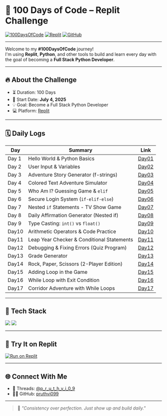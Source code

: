 # 🧠 100 Days of Code – Replit Challenge

[![100DaysOfCode](https://img.shields.io/badge/-100DaysOfCode-black?style=flat-square&logo=python&logoColor=white)](https://www.100daysofcode.com/)
[![Replit](https://img.shields.io/badge/-Replit-667881?style=flat-square&logo=replit&logoColor=white)](https://replit.com/@p_r_u_t_h_v_i_0_9)
[![GitHub](https://img.shields.io/badge/-GitHub-181717?style=flat-square&logo=github&logoColor=white)](https://github.com/pruthvi099)

---

Welcome to my **#100DaysOfCode** journey!  
I'm using **Replit**, **Python**, and other tools to build and learn every day with the goal of becoming a **Full Stack Python Developer**.

---

## 🔥 About the Challenge

* ⏳ Duration: 100 Days  
* 📅 Start Date: **July 4, 2025**  
* 💡 Goal: Become a Full Stack Python Developer  
* 💻 Platform: [Replit](https://replit.com/@p_r_u_t_h_v_i_0_9)

---

## 🗓️ Daily Logs

| Day   | Summary                                      | Link              |
|-------|----------------------------------------------|-------------------| 
| Day 1 | Hello World & Python Basics                  | [Day01](./Day01/) |
| Day 2 | User Input & Variables                       | [Day02](./Day02/) |
| Day 3 | Adventure Story Generator (f-strings)        | [Day03](./Day03/) |
| Day 4 | Colored Text Adventure Simulator             | [Day04](./Day04/) |
| Day 5 | Who Am I? Guessing Game & `elif`             | [Day05](./Day05/) |
| Day 6 | Secure Login System (`if-elif-else`)         | [Day06](./Day06/) |
| Day 7 | Nested `if` Statements - TV Show Game        | [Day07](./Day07/) |
| Day 8 | Daily Affirmation Generator (Nested if)      | [Day08](./Day08/) |
| Day 9 | Type Casting: `int()` vs `float()`           | [Day09](./Day09/) |
| Day10 | Arithmetic Operators & Code Practice         | [Day10](./Day10/) |
| Day11 | Leap Year Checker & Conditional Statements   | [Day11](./Day11/) |
| Day12 | Debugging & Fixing Errors (Quiz Program)     | [Day12](./Day12/) |
| Day13 | Grade Generator                              | [Day13](./Day13/) |
| Day14 | Rock, Paper, Scissors (2-Player Edition)     | [Day14](./Day14/) |
| Day15 | Adding Loop in the Game                      | [Day15](./Day15/) |
| Day16 | While Loop with Exit Condition               | [Day16](./Day16/) |
| Day17 | Corridor Adventure with While Loops          | [Day17](./Day17/) |
---

## 🧰 Tech Stack

<p align="left">
  <img src="https://img.shields.io/badge/Python-3776AB?style=for-the-badge&logo=python&logoColor=white"/>
  <img src="https://img.shields.io/badge/Replit-667881?style=for-the-badge&logo=replit&logoColor=white"/>
</p>

---

## 🧪 Try It on Replit

[![Run on Replit](https://replit.com/badge/github/pruthvi099/100DaysOfCode-Replit)](https://replit.com/@p_r_u_t_h_v_i_0_9)

---

## 🌐 Connect With Me

* 🧵 Threads: [@p_r_u_t_h_v_i_0_9](https://www.threads.com/@iampruthvi_09)
* 🧑‍💻 GitHub: [pruthvi099](https://github.com/pruthvi099)

---

> 💬 *"Consistency over perfection. Just show up and build daily."*
